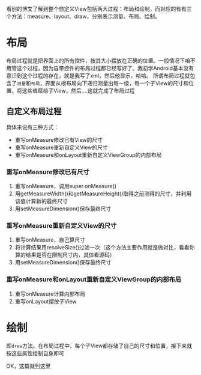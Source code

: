 看别的博文了解到整个自定义View包括两大过程：布局和绘制，而对应的有有三个方法：measure、layout、draw，分别表示测量、布局、绘制。

# 布局
布局过程就是把界面上的所有控件，按其大小摆放在正确的位置。一般情况下咱不用管这个过程，因为自带控件的布局过程都已经写好了。我初学Android基本没有意识到这个过程的存在，就是我写了xml，然后他显示，哈哈。
所谓布局过程就包含了`测量`和`布局`，界面从根布局向下递归测量出每一级，每一个子View的尺寸和位置，将这些值赋给子View，然后....这就完成了布局过程

## 自定义布局过程
具体来说有三种方式：
- 重写onMeasure修改已有View的尺寸
- 重写onMeasure重新自定义View的尺寸
- 重写onMeasure和onLayout重新自定义ViewGroup的内部布局

### 重写onMeasure修改已有尺寸
1. 重写onMeasure，调用super.onMeasure()
2. 用getMeasureWidth()和getMeasureHeight()取得之前测得的尺寸，并利用该值计算新的最终尺寸
3. 用setMeasureDimension()保存最终尺寸

### 重写onMeasure重新自定义View的尺寸
1. 重写onMeasure，自己算尺寸
2. 将计算结果用resolveSize()过滤一次（这个方法主要作用就是做对比，看看你算的结果是否在限制尺寸内，具体看源码）
3. 用setMeasureDimension()保存最终尺寸

### 重写onMeasure和onLayout重新自定义ViewGroup的内部布局
1. 重写onMeasure计算内部布局
2. 重写onLayout摆放子View

# 绘制
即`draw`方法。在布局过程中，每个子View都存储了自己的尺寸和位置，接下来就按这些属性绘制自身即可



OK，这篇就到这里
